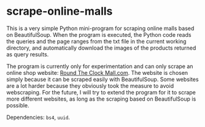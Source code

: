 # scrape-online-malls

This is a very simple Python mini-program for scraping online malls based on BeautifulSoup. When the program is executed, the Python code reads the queries and the page ranges from the txt file in the current working directory, and automatically download the images of the products returned as query results.

The program is currently only for experimentation and can only scrape an online shop website: [Round The Clock Mall.com](https://www.roundtheclockmall.com/). The website is chosen simply because it can be scraped easily with BeautifulSoup. Some websites are a lot harder because they obviously took the measure to avoid webscraping. For the future, I will try to extend the program for it to scrape more different websites, as long as the scraping based on BeautifulSoup is possible. 

Dependencies: `bs4`, `uuid`. 
